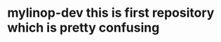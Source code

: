 # mylinop-dev                                                                                             this is first repository which is pretty confusing 
